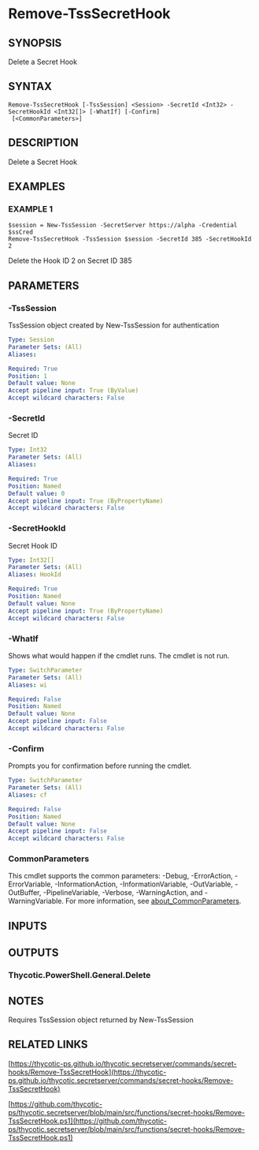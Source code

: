 # Remove-TssSecretHook

## SYNOPSIS
Delete a Secret Hook

## SYNTAX

```
Remove-TssSecretHook [-TssSession] <Session> -SecretId <Int32> -SecretHookId <Int32[]> [-WhatIf] [-Confirm]
 [<CommonParameters>]
```

## DESCRIPTION
Delete a Secret Hook

## EXAMPLES

### EXAMPLE 1
```
$session = New-TssSession -SecretServer https://alpha -Credential $ssCred
Remove-TssSecretHook -TssSession $session -SecretId 385 -SecretHookId 2
```

Delete the Hook ID 2 on Secret ID 385

## PARAMETERS

### -TssSession
TssSession object created by New-TssSession for authentication

```yaml
Type: Session
Parameter Sets: (All)
Aliases:

Required: True
Position: 1
Default value: None
Accept pipeline input: True (ByValue)
Accept wildcard characters: False
```

### -SecretId
Secret ID

```yaml
Type: Int32
Parameter Sets: (All)
Aliases:

Required: True
Position: Named
Default value: 0
Accept pipeline input: True (ByPropertyName)
Accept wildcard characters: False
```

### -SecretHookId
Secret Hook ID

```yaml
Type: Int32[]
Parameter Sets: (All)
Aliases: HookId

Required: True
Position: Named
Default value: None
Accept pipeline input: True (ByPropertyName)
Accept wildcard characters: False
```

### -WhatIf
Shows what would happen if the cmdlet runs.
The cmdlet is not run.

```yaml
Type: SwitchParameter
Parameter Sets: (All)
Aliases: wi

Required: False
Position: Named
Default value: None
Accept pipeline input: False
Accept wildcard characters: False
```

### -Confirm
Prompts you for confirmation before running the cmdlet.

```yaml
Type: SwitchParameter
Parameter Sets: (All)
Aliases: cf

Required: False
Position: Named
Default value: None
Accept pipeline input: False
Accept wildcard characters: False
```

### CommonParameters
This cmdlet supports the common parameters: -Debug, -ErrorAction, -ErrorVariable, -InformationAction, -InformationVariable, -OutVariable, -OutBuffer, -PipelineVariable, -Verbose, -WarningAction, and -WarningVariable. For more information, see [about_CommonParameters](http://go.microsoft.com/fwlink/?LinkID=113216).

## INPUTS

## OUTPUTS

### Thycotic.PowerShell.General.Delete
## NOTES
Requires TssSession object returned by New-TssSession

## RELATED LINKS

[https://thycotic-ps.github.io/thycotic.secretserver/commands/secret-hooks/Remove-TssSecretHook](https://thycotic-ps.github.io/thycotic.secretserver/commands/secret-hooks/Remove-TssSecretHook)

[https://github.com/thycotic-ps/thycotic.secretserver/blob/main/src/functions/secret-hooks/Remove-TssSecretHook.ps1](https://github.com/thycotic-ps/thycotic.secretserver/blob/main/src/functions/secret-hooks/Remove-TssSecretHook.ps1)

